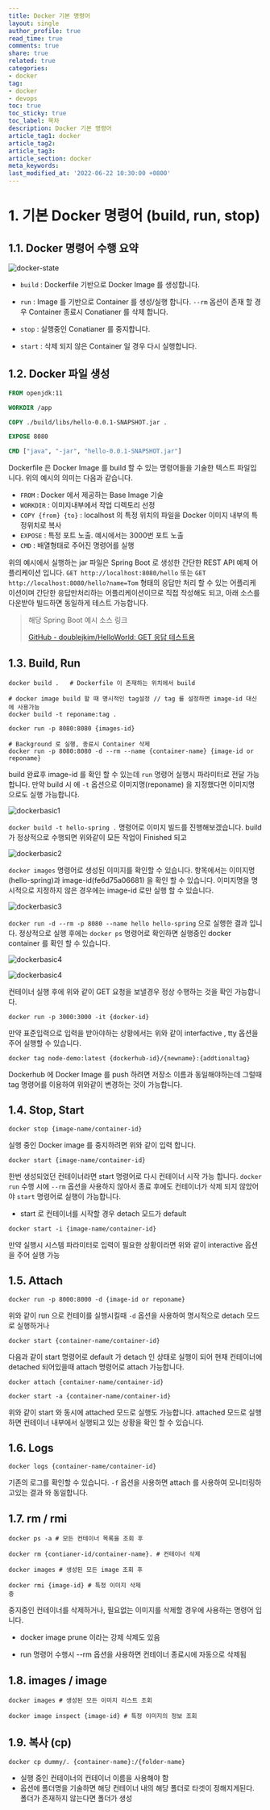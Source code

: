 ```yaml
---
title: Docker 기본 명령어
layout: single
author_profile: true
read_time: true
comments: true
share: true
related: true
categories:
- docker
tag:
- docker
- devops
toc: true
toc_sticky: true
toc_label: 목차
description: Docker 기본 명령어
article_tag1: docker
article_tag2:
article_tag3: 
article_section: docker
meta_keywords: 
last_modified_at: '2022-06-22 10:30:00 +0800'
---
```


# 1. 기본 Docker 명령어 (build, run, stop)

## 1.1. Docker 명령어 수행 요약

![docker-state](../../assets/images/posts/2022/20220622_dockerbasic0.jpg)

- `build` : Dockerfile 기반으로 Docker Image 를 생성합니다.

- `run` : Image 를 기반으로 Container 를 생성/실행 합니다. `--rm` 옵션이 존재 할 경우 Container 종료시 Conatianer 를 삭제 합니다.

- `stop` : 실행중인 Conatianer 를 중지합니다.

- `start` : 삭제 되지 않은 Container 일 경우 다시 실행합니다.



## 1.2. Docker 파일 생성

```dockerfile
FROM openjdk:11

WORKDIR /app

COPY ./build/libs/hello-0.0.1-SNAPSHOT.jar .

EXPOSE 8080

CMD ["java", "-jar", "hello-0.0.1-SNAPSHOT.jar"]
```

Dockerfile 은 Docker Image 를 build 할 수 있는 명령어들을 기술한 텍스트 파일입니다. 위의 예시의 의미는 다음과 같습니다.

- `FROM` : Docker 에서 제공하는 Base Image 기술
- `WORKDIR` : 이미지내부에서 작업 디렉토리 선정
- `COPY {from} {to}` : localhost 의 특정 위치의 파일을 Docker 이미지 내부의 특정위치로 복사
- `EXPOSE` : 특정 포트 노출. 예시에서는 3000번 포트 노출 
- `CMD` : 배열형태로 주어진 명령어를 실행 

위의 예시에서 실행하는 jar 파일은 Spring Boot 로 생성한 간단한 REST API 예제 어플리케이션 입니다. `GET http://localhost:8080/hello` 또는 `GET http://localhost:8080/hello?name=Tom` 형태의 응답만 처리 할 수 있는 어플리케이션이며  간단한 응답만처리하는 어플리케이션이므로 직접 작성해도 되고, 아래 소스를 다운받아 빌드하면 동일하게 테스트 가능합니다.

> 해당 Spring Boot 예시 소스 링크
> 
> [GitHub - doublejkim/HelloWorld: GET 응답 테스트용](https://github.com/doublejkim/HelloWorld)



## 1.3. Build, Run

```shell
docker build .   # Dockerfile 이 존재하는 위치에서 build

# docker image build 할 때 명시적인 tag설정 // tag 를 설정하면 image-id 대신에 사용가능
docker build -t reponame:tag .

docker run -p 8080:8080 {images-id}

# Background 로 실행, 종료시 Container 삭제 
docker run -p 8080:8080 -d --rm --name {container-name} {image-id or reponame}
```

build 완료후 image-id 를 확인 할 수 있는데  `run` 명령어 실행시 파라미터로 전달 가능합니다. 만약 build 시 에 `-t` 옵션으로 이미지명(reponame) 을 지정했다면 이미지명 으로도 실행 가능합니다.

![dockerbasic1](../../assets/images/posts/2022/20220622_dockerbasic1.png)

`docker build -t hello-spring .` 명령어로 이미지 빌드를 진행해보겠습니다. build 가 정상적으로 수행되면 위와같이 모든 작업이 Finished 되고



![dockerbasic2](../../assets/images/posts/2022/20220622_dockerbasic2.png)

`docker images` 명령어로 생성된 이미지를 확인할 수 있습니다.  항목에서는 이미지명(hello-spring)과 image-id(fe6d75a06681) 을 확인 할 수 있습니다. 이미지명을 명시적으로 지정하지 않은 경우에는 image-id 로만 실행 할 수 있습니다.



![dockerbasic3](../../assets/images/posts/2022/20220622_dockerbasic3.png)

`docker run -d --rm -p 8080 --name hello hello-spring` 으로 실행한 결과 입니다. 정상적으로 실행 후에는  `docker ps` 명령어로 확인하면 실행중인 docker container 를 확인 할 수 있습니다.  



![dockerbasic4](../../assets/images/posts/2022/20220622_dockerbasic4.jpg)

![dockerbasic4](../../assets/images/posts/2022/20220622_dockerbasic5.jpg)

컨테이너 실행 후에 위와 같이 GET 요청을 보낼경우 정상 수행하는 것을 확인 가능합니다.



```shell
docker run -p 3000:3000 -it {docker-id}
```

만약 표준입력으로 입력을 받아야하는 상황에서는 위와 같이 interfactive , tty 옵션을 주어 실행할 수 있습니다.

```shell
docker tag node-demo:latest {dockerhub-id}/{newname}:{addtionaltag}
```

Dockerhub 에 Docker Image 를 push 하려면 저장소 이름과 동일해야하는데 그럴때 tag 명령어를 이용하여 위와같이 변경하는 것이 가능합니다.

## 1.4. Stop, Start

```shell
docker stop {image-name/container-id}
```

실행 중인 Docker image 를 중지하려면 위와 같이 입력 합니다.

```shell
docker start {image-name/container-id}
```

한번 생성되었던 컨테이너라면 start 명령어로 다시 컨테이너 시작 가능 합니다. `docker run` 수행 시에 `--rm` 옵션을 사용하지 않아서 종료 후에도 컨테이너가 삭제 되지 않았어야 `start` 명령어로 실행이 가능합니다. 

- start 로 컨테이너를 시작할 경우 detach 모드가 default 

```shell
docker start -i {image-name/container-id}
```

만약 실행시 시스템 파라미터로 입력이 필요한 상황이라면 위와 같이 interactive 옵션을 주어 실행 가능 

## 1.5. Attach

```shell
docker run -p 8000:8000 -d {image-id or reponame}
```

위와 같이 run 으로 컨테이를 실행시킬때 `-d` 옵션을 사용하여 명시적으로 detach 모드로 실행하거나

```shell
docker start {container-name/container-id}
```

다음과 같이 start 명령어로 default 가 detach 인 상태로 실행이 되어 현재 컨테이너에 detached 되어있을때 attach 명령어로 attach 가능합니다.

```shell
docker attach {container-name/container-id}
```

```shell
docker start -a {container-name/container-id}
```

위와 같이 start 와 동시에 attached 모드로 실행도 가능합니다. attached 모드로 실행하면 컨테이너 내부에서 실행되고 있는 상황을 확인 할 수 있습니다.

## 1.6. Logs

```shell
docker logs {container-name/container-id}
```

기존의 로그를 확인할 수 있습니다.  `-f` 옵션을 사용하면 attach 를 사용하여 모니터링하고있는 결과 와 동일합니다.

## 1.7. rm / rmi

```shell
docker ps -a # 모든 컨테이너 목록을 조회 후 

docker rm {contianer-id/container-name}. # 컨테이너 삭제 

docker images # 생성된 모든 image 조회 후

docker rmi {image-id} # 특정 이미지 삭제
중
```

중지중인 컨테이너를 삭제하거나, 필요없는 이미지를 삭제할 경우에 사용하는 명령어 입니다.

- docker image prune 이라는 강제 삭제도 있음

- run 명령어 수행시 --rm 옵션을 사용하면 컨테이너 종료시에 자동으로 삭제됨

## 1.8. images / image

```shell
docker images # 생성된 모든 이미지 리스트 조회 

docker image inspect {image-id} # 특정 이미지의 정보 조회 
```

## 1.9. 복사 (cp)

```shell
docker cp dummy/. {container-name}:/{folder-name}
```

- 실행 중인 컨테이너의 컨테이너 이름을 사용해야 함
- 옵션에 폴더명을 기술하면 해당 컨테이너 내의 해당 폴더로 타겟이 정해지게된다. 폴더가 존재하지 않는다면 폴더가 생성
